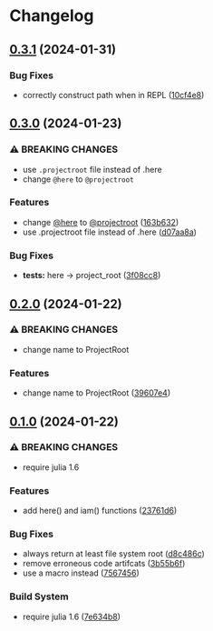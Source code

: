 # Changelog

## [0.3.1](https://github.com/jolars/ProjectRoot.jl/compare/v0.3.0...v0.3.1) (2024-01-31)


### Bug Fixes

* correctly construct path when in REPL ([10cf4e8](https://github.com/jolars/ProjectRoot.jl/commit/10cf4e8374261cf79381e49ea59be5b0f6e4c3c1))

## [0.3.0](https://github.com/jolars/ProjectRoot.jl/compare/v0.2.0...v0.3.0) (2024-01-23)

### ⚠ BREAKING CHANGES

- use `.projectroot` file instead of .here
- change `@here` to `@projectroot`

### Features

- change [@here](https://github.com/here) to [@projectroot](https://github.com/projectroot) ([163b632](https://github.com/jolars/ProjectRoot.jl/commit/163b632868edcefb8439883cacf9d20cd9cd522e))
- use .projectroot file instead of .here ([d07aa8a](https://github.com/jolars/ProjectRoot.jl/commit/d07aa8ac39834e2e42de6b9f5068f198fa3618bb))

### Bug Fixes

- **tests:** here -> project_root ([3f08cc8](https://github.com/jolars/ProjectRoot.jl/commit/3f08cc85da9f5bdee6fe702d76b4f8388ac3545f))

## [0.2.0](https://github.com/jolars/ProjectRoot.jl/compare/v0.1.0...v0.2.0) (2024-01-22)

### ⚠ BREAKING CHANGES

- change name to ProjectRoot

### Features

- change name to ProjectRoot ([39607e4](https://github.com/jolars/ProjectRoot.jl/commit/39607e428af54ba1b7b653a08e42b99b1b21a8ba))

## [0.1.0](https://github.com/jolars/ProjectRoot.jl/compare/v0.0.1...v0.1.0) (2024-01-22)

### ⚠ BREAKING CHANGES

- require julia 1.6

### Features

- add here() and iam() functions ([23761d6](https://github.com/jolars/ProjectRoot.jl/commit/23761d66e00d0cc0f38567762daebf04c83a74fd))

### Bug Fixes

- always return at least file system root ([d8c486c](https://github.com/jolars/ProjectRoot.jl/commit/d8c486c5355402d422a9ca071f157bda4d9b1125))
- remove erroneous code artifcats ([3b55b6f](https://github.com/jolars/ProjectRoot.jl/commit/3b55b6f16051cb261eb3cd7f5d72ab07b711df7f))
- use a macro instead ([7567456](https://github.com/jolars/ProjectRoot.jl/commit/756745663ffa237a86009d3149d8925dd62916cd))

### Build System

- require julia 1.6 ([7e634b8](https://github.com/jolars/ProjectRoot.jl/commit/7e634b867310b1142917fb84c2c9ea68f4d6b034))
